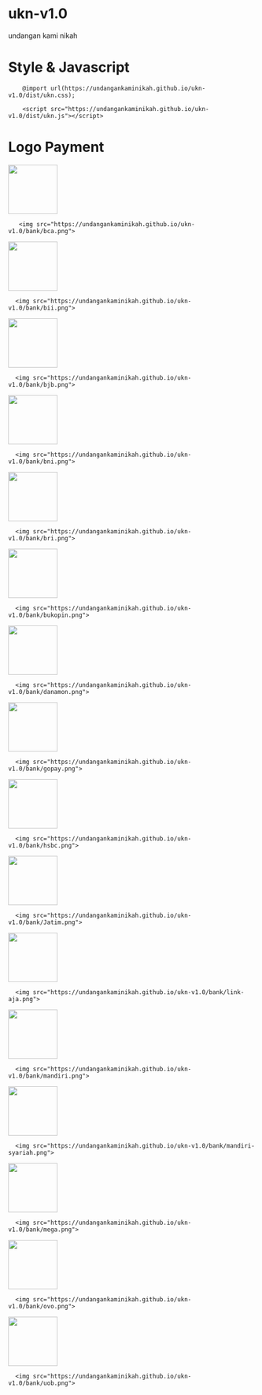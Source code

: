 # ukn-v1.0
undangan kami nikah 

# Style & Javascript

        @import url(https://undangankaminikah.github.io/ukn-v1.0/dist/ukn.css);
        
        <script src="https://undangankaminikah.github.io/ukn-v1.0/dist/ukn.js"></script>

# Logo Payment
        
<img width="100px" src="https://undangankaminikah.github.io/ukn-v1.0/bank/bca.png">

       <img src="https://undangankaminikah.github.io/ukn-v1.0/bank/bca.png">
       
<img width="100px" src="https://undangankaminikah.github.io/ukn-v1.0/bank/bii.png">

      <img src="https://undangankaminikah.github.io/ukn-v1.0/bank/bii.png">
      
<img width="100px" src="https://undangankaminikah.github.io/ukn-v1.0/bank/bjb.png">

      <img src="https://undangankaminikah.github.io/ukn-v1.0/bank/bjb.png">
   
<img width="100px" src="https://undangankaminikah.github.io/ukn-v1.0/bank/bni.png">

      <img src="https://undangankaminikah.github.io/ukn-v1.0/bank/bni.png">
      
<img width="100px" src="https://undangankaminikah.github.io/ukn-v1.0/bank/bri.png">

      <img src="https://undangankaminikah.github.io/ukn-v1.0/bank/bri.png">

<img width="100px" src="https://undangankaminikah.github.io/ukn-v1.0/bank/bukopin.png">

      <img src="https://undangankaminikah.github.io/ukn-v1.0/bank/bukopin.png">
      
<img width="100px" src="https://undangankaminikah.github.io/ukn-v1.0/bank/danamon.png">

      <img src="https://undangankaminikah.github.io/ukn-v1.0/bank/danamon.png">
      
<img width="100px" src="https://undangankaminikah.github.io/ukn-v1.0/bank/gopay.png">

      <img src="https://undangankaminikah.github.io/ukn-v1.0/bank/gopay.png">
      
<img width="100px" src="https://undangankaminikah.github.io/ukn-v1.0/bank/hsbc.png">

      <img src="https://undangankaminikah.github.io/ukn-v1.0/bank/hsbc.png">
      
<img width="100px" src="https://undangankaminikah.github.io/ukn-v1.0/bank/Jatim.png">

      <img src="https://undangankaminikah.github.io/ukn-v1.0/bank/Jatim.png">
      
<img width="100px" src="https://undangankaminikah.github.io/ukn-v1.0/bank/link-aja.png">

      <img src="https://undangankaminikah.github.io/ukn-v1.0/bank/link-aja.png">
      
<img width="100px" src="https://undangankaminikah.github.io/ukn-v1.0/bank/mandiri.png">

      <img src="https://undangankaminikah.github.io/ukn-v1.0/bank/mandiri.png">
      
<img width="100px" src="https://undangankaminikah.github.io/ukn-v1.0/bank/mandiri-syariah.png">

      <img src="https://undangankaminikah.github.io/ukn-v1.0/bank/mandiri-syariah.png">
      
<img width="100px" src="https://undangankaminikah.github.io/ukn-v1.0/bank/mega.png">

      <img src="https://undangankaminikah.github.io/ukn-v1.0/bank/mega.png">
      
<img width="100px" src="https://undangankaminikah.github.io/ukn-v1.0/bank/ovo.png">

      <img src="https://undangankaminikah.github.io/ukn-v1.0/bank/ovo.png">
      
<img width="100px" src="https://undangankaminikah.github.io/ukn-v1.0/bank/uob.png">

      <img src="https://undangankaminikah.github.io/ukn-v1.0/bank/uob.png">
      
